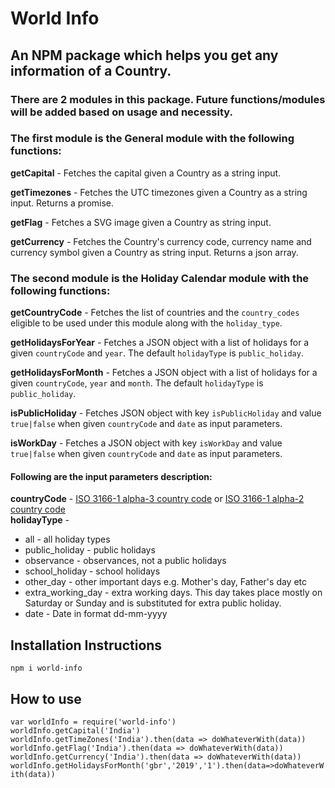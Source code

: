 # World Info

## An NPM package which helps you get any information of a Country.

### There are 2 modules in this package. Future functions/modules will be added based on usage and necessity.

### The first module is the General module with the following functions:

**getCapital** - Fetches the capital given a Country as a string input.

**getTimezones** - Fetches the UTC timezones given a Country as a string input. Returns a promise.

**getFlag** - Fetches a SVG image given a Country as string input.

**getCurrency** - Fetches the Country's currency code, currency name and currency symbol given a Country as string input. Returns a json array.

### The second module is the Holiday Calendar module with the following functions:

**getCountryCode** - Fetches the list of countries and the `country_codes` eligible to be used under this module along with the `holiday_type`.  

**getHolidaysForYear** - Fetches a JSON object with a list of holidays for a given `countryCode` and `year`. The default `holidayType` is `public_holiday`.

**getHolidaysForMonth** - Fetches a JSON object with a list of holidays for a given `countryCode`, `year` and `month`. The default `holidayType` is `public_holiday`.  

**isPublicHoliday** - Fetches JSON object with key `isPublicHoliday` and value `true|false` when given `countryCode` and `date` as input parameters.  

**isWorkDay** - Fetches a JSON object with key `isWorkDay` and value `true|false` when given `countryCode` and `date` as input parameters.  

#### Following are the input parameters description:

**countryCode** - [ISO 3166-1 alpha-3 country code](https://en.wikipedia.org/wiki/ISO_3166-1_alpha-3) or [ISO 3166-1 alpha-2 country code](https://en.wikipedia.org/wiki/ISO_3166-1_alpha-2)  
**holidayType** -
* all - all holiday types  
* public_holiday - public holidays  
* observance - observances, not a public holidays  
* school_holiday - school holidays  
* other_day - other important days e.g. Mother's day, Father's day etc  
* extra_working_day - extra working days. This day takes place mostly on Saturday or Sunday and is substituted for extra public holiday.  
* date - Date in format dd-mm-yyyy  

## Installation Instructions

`npm i world-info`

## How to use

`var worldInfo = require('world-info')`  
`worldInfo.getCapital('India')`  
`worldInfo.getTimeZones('India').then(data => doWhateverWith(data))`  
`worldInfo.getFlag('India').then(data => doWhateverWith(data))`  
`worldInfo.getCurrency('India').then(data => doWhateverWith(data))`  
`worldInfo.getHolidaysForMonth('gbr','2019','1').then(data=>doWhateverWith(data))`
